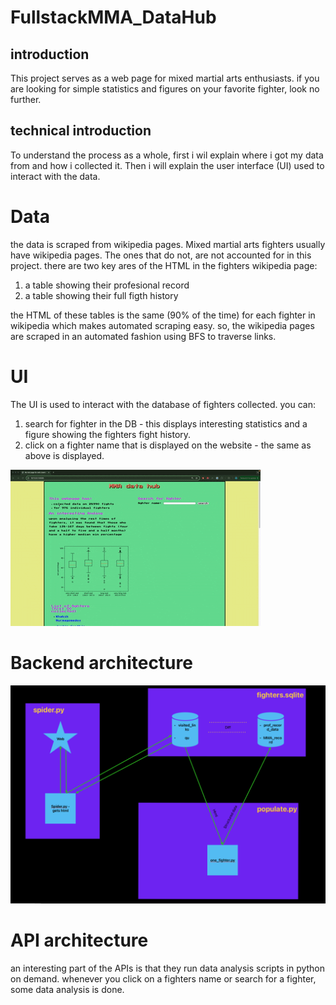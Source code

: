 # FullstackMMA_DataHub
## introduction
This project serves as a web page for mixed martial arts enthusiasts. if you are looking for simple statistics and figures on your favorite fighter, look no further.

## technical introduction
To understand the process as a whole, first i wil explain where i got my data from and how i collected it. Then i will explain the user interface (UI) used to interact with the data.

# Data
the data is scraped from wikipedia pages. Mixed martial arts fighters usually have wikipedia pages. The ones that do not, are not accounted for in this project. 
there are two key ares of the HTML in the fighters wikipedia page:
1) a table showing their profesional record
2) a table showing their full figth history

the HTML of these tables is the same (90% of the time) for each fighter in wikipedia which makes automated scraping easy.
so, the wikipedia pages are scraped in an automated fashion using BFS to traverse links.

# UI
The UI is used to interact with the database of fighters collected.
you can:
1) search for fighter in the DB - this displays interesting statistics and a figure showing the fighters fight history.
2) click on a fighter name that is displayed on the website - the same as above is displayed.

![Alt text](demo.gif)

# Backend architecture
![Backend arch](frontend/images/back-arch.png)

# API architecture
an interesting part of the APIs is that they run data analysis scripts in python on demand.
whenever you click on a fighters name or search for a fighter, some data analysis is done. 